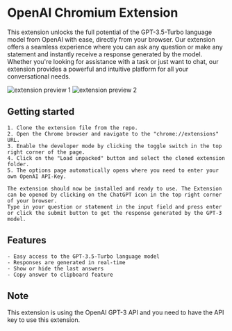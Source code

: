 # OpenAI Chromium Extension
This extension unlocks the full potential of the GPT-3.5-Turbo language model from OpenAI with ease, directly from your browser. Our extension offers a seamless experience where you can ask any question or make any statement and instantly receive a response generated by the model. Whether you're looking for assistance with a task or just want to chat, our extension provides a powerful and intuitive platform for all your conversational needs. 

![extension preview 1](https://github.com/jessedi0n/openai-chromium-extension/blob/main/images/readme_img_1.png)
![extension preview 2](https://github.com/jessedi0n/openai-chromium-extension/blob/main/images/readme_img_2.png)

## Getting started
    
    1. Clone the extension file from the repo.
    2. Open the Chrome browser and navigate to the "chrome://extensions" URL.
    3. Enable the developer mode by clicking the toggle switch in the top right corner of the page.
    4. Click on the "Load unpacked" button and select the cloned extension folder.
    5. The options page automatically opens where you need to enter your own OpenAI API-Key.
    
    The extension should now be installed and ready to use. The Extension can be opened by clicking on the ChatGPT icon in the top right corner of your browser.
    Type in your question or statement in the input field and press enter or click the submit button to get the response generated by the GPT-3 model.

## Features

    - Easy access to the GPT-3.5-Turbo language model
    - Responses are generated in real-time
    - Show or hide the last answers
    - Copy answer to clipboard feature

## Note

This extension is using the OpenAI GPT-3 API and you need to have the API key to use this extension.
